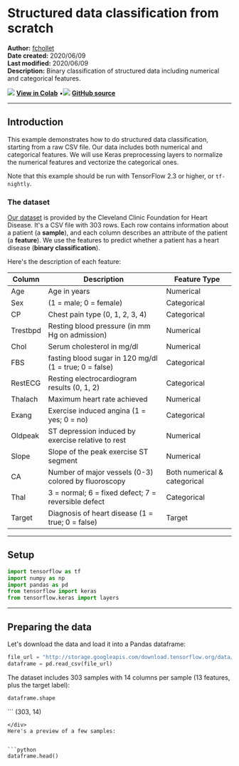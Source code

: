 # Structured data classification from scratch

**Author:** [fchollet](https://twitter.com/fchollet)<br>
**Date created:** 2020/06/09<br>
**Last modified:** 2020/06/09<br>
**Description:** Binary classification of structured data including numerical and categorical features.


<img class="k-inline-icon" src="https://colab.research.google.com/img/colab_favicon.ico"/> [**View in Colab**](https://colab.research.google.com/github/keras-team/keras-io/blob/master/examples/structured_data/ipynb/structured_data_classification_from_scratch.ipynb)  <span class="k-dot">•</span><img class="k-inline-icon" src="https://github.com/favicon.ico"/> [**GitHub source**](https://github.com/keras-team/keras-io/blob/master/examples/structured_data/structured_data_classification_from_scratch.py)



---
## Introduction

This example demonstrates how to do structured data classification, starting from a raw
CSV file. Our data includes both numerical and categorical features. We will use Keras
preprocessing layers to normalize the numerical features and vectorize the categorical
ones.

Note that this example should be run with TensorFlow 2.3 or higher, or `tf-nightly`.

### The dataset

[Our dataset](https://archive.ics.uci.edu/ml/datasets/heart+Disease) is provided by the
Cleveland Clinic Foundation for Heart Disease.
It's a CSV file with 303 rows. Each row contains information about a patient (a
**sample**), and each column describes an attribute of the patient (a **feature**). We
use the features to predict whether a patient has a heart disease (**binary
classification**).

Here's the description of each feature:

Column| Description| Feature Type
------------|--------------------|----------------------
Age | Age in years | Numerical
Sex | (1 = male; 0 = female) | Categorical
CP | Chest pain type (0, 1, 2, 3, 4) | Categorical
Trestbpd | Resting blood pressure (in mm Hg on admission) | Numerical
Chol | Serum cholesterol in mg/dl | Numerical
FBS | fasting blood sugar in 120 mg/dl (1 = true; 0 = false) | Categorical
RestECG | Resting electrocardiogram results (0, 1, 2) | Categorical
Thalach | Maximum heart rate achieved | Numerical
Exang | Exercise induced angina (1 = yes; 0 = no) | Categorical
Oldpeak | ST depression induced by exercise relative to rest | Numerical
Slope | Slope of the peak exercise ST segment | Numerical
CA | Number of major vessels (0-3) colored by fluoroscopy | Both numerical & categorical
Thal | 3 = normal; 6 = fixed defect; 7 = reversible defect | Categorical
Target | Diagnosis of heart disease (1 = true; 0 = false) | Target

---
## Setup


```python
import tensorflow as tf
import numpy as np
import pandas as pd
from tensorflow import keras
from tensorflow.keras import layers
```

---
## Preparing the data

Let's download the data and load it into a Pandas dataframe:


```python
file_url = "http://storage.googleapis.com/download.tensorflow.org/data/heart.csv"
dataframe = pd.read_csv(file_url)
```

The dataset includes 303 samples with 14 columns per sample (13 features, plus the target
label):


```python
dataframe.shape
```




<div class="k-default-codeblock">
```
(303, 14)

```
</div>
Here's a preview of a few samples:


```python
dataframe.head()
```




<div>
<style scoped>
    .dataframe tbody tr th:only-of-type {
        vertical-align: middle;
    }

<div class="k-default-codeblock">
```
.dataframe tbody tr th {
    vertical-align: top;
}

.dataframe thead th {
    text-align: right;
}
```
</div>
</style>
<table border="1" class="dataframe">
  <thead>
    <tr style="text-align: right;">
      <th></th>
      <th>age</th>
      <th>sex</th>
      <th>cp</th>
      <th>trestbps</th>
      <th>chol</th>
      <th>fbs</th>
      <th>restecg</th>
      <th>thalach</th>
      <th>exang</th>
      <th>oldpeak</th>
      <th>slope</th>
      <th>ca</th>
      <th>thal</th>
      <th>target</th>
    </tr>
  </thead>
  <tbody>
    <tr>
      <th>0</th>
      <td>63</td>
      <td>1</td>
      <td>1</td>
      <td>145</td>
      <td>233</td>
      <td>1</td>
      <td>2</td>
      <td>150</td>
      <td>0</td>
      <td>2.3</td>
      <td>3</td>
      <td>0</td>
      <td>fixed</td>
      <td>0</td>
    </tr>
    <tr>
      <th>1</th>
      <td>67</td>
      <td>1</td>
      <td>4</td>
      <td>160</td>
      <td>286</td>
      <td>0</td>
      <td>2</td>
      <td>108</td>
      <td>1</td>
      <td>1.5</td>
      <td>2</td>
      <td>3</td>
      <td>normal</td>
      <td>1</td>
    </tr>
    <tr>
      <th>2</th>
      <td>67</td>
      <td>1</td>
      <td>4</td>
      <td>120</td>
      <td>229</td>
      <td>0</td>
      <td>2</td>
      <td>129</td>
      <td>1</td>
      <td>2.6</td>
      <td>2</td>
      <td>2</td>
      <td>reversible</td>
      <td>0</td>
    </tr>
    <tr>
      <th>3</th>
      <td>37</td>
      <td>1</td>
      <td>3</td>
      <td>130</td>
      <td>250</td>
      <td>0</td>
      <td>0</td>
      <td>187</td>
      <td>0</td>
      <td>3.5</td>
      <td>3</td>
      <td>0</td>
      <td>normal</td>
      <td>0</td>
    </tr>
    <tr>
      <th>4</th>
      <td>41</td>
      <td>0</td>
      <td>2</td>
      <td>130</td>
      <td>204</td>
      <td>0</td>
      <td>2</td>
      <td>172</td>
      <td>0</td>
      <td>1.4</td>
      <td>1</td>
      <td>0</td>
      <td>normal</td>
      <td>0</td>
    </tr>
  </tbody>
</table>
</div>



The last column, "target", indicates whether the patient has a heart disease (1) or not
(0).

Let's split the data into a training and validation set:


```python
val_dataframe = dataframe.sample(frac=0.2, random_state=1337)
train_dataframe = dataframe.drop(val_dataframe.index)

print(
    "Using %d samples for training and %d for validation"
    % (len(train_dataframe), len(val_dataframe))
)
```

<div class="k-default-codeblock">
```
Using 242 samples for training and 61 for validation

```
</div>
Let's generate `tf.data.Dataset` objects for each dataframe:


```python

def dataframe_to_dataset(dataframe):
    dataframe = dataframe.copy()
    labels = dataframe.pop("target")
    ds = tf.data.Dataset.from_tensor_slices((dict(dataframe), labels))
    ds = ds.shuffle(buffer_size=len(dataframe))
    return ds


train_ds = dataframe_to_dataset(train_dataframe)
val_ds = dataframe_to_dataset(val_dataframe)
```

Each `Dataset` yields a tuple `(input, target)` where `input` is a dictionary of features
and `target` is the value `0` or `1`:


```python
for x, y in train_ds.take(1):
    print("Input:", x)
    print("Target:", y)
```

<div class="k-default-codeblock">
```
Input: {'age': <tf.Tensor: shape=(), dtype=int64, numpy=62>, 'sex': <tf.Tensor: shape=(), dtype=int64, numpy=0>, 'cp': <tf.Tensor: shape=(), dtype=int64, numpy=4>, 'trestbps': <tf.Tensor: shape=(), dtype=int64, numpy=160>, 'chol': <tf.Tensor: shape=(), dtype=int64, numpy=164>, 'fbs': <tf.Tensor: shape=(), dtype=int64, numpy=0>, 'restecg': <tf.Tensor: shape=(), dtype=int64, numpy=2>, 'thalach': <tf.Tensor: shape=(), dtype=int64, numpy=145>, 'exang': <tf.Tensor: shape=(), dtype=int64, numpy=0>, 'oldpeak': <tf.Tensor: shape=(), dtype=float64, numpy=6.2>, 'slope': <tf.Tensor: shape=(), dtype=int64, numpy=3>, 'ca': <tf.Tensor: shape=(), dtype=int64, numpy=3>, 'thal': <tf.Tensor: shape=(), dtype=string, numpy=b'reversible'>}
Target: tf.Tensor(1, shape=(), dtype=int64)

```
</div>
Let's batch the datasets:


```python
train_ds = train_ds.batch(32)
val_ds = val_ds.batch(32)
```

---
## Feature preprocessing with Keras layers


The following features are categorical features encoded as integers:

- `sex`
- `cp`
- `fbs`
- `restecg`
- `exang`
- `ca`

We will encode these features using **one-hot encoding**. We have two options
here:

 - Use `CategoryEncoding()`, which requires knowing the range of input values
 and will error on input outside the range.
 - Use `IntegerLookup()` which will build a lookup table for inputs and reserve
 an output index for unkown input values.

For this example, we want a simple solution that will handle out of range inputs
at inference, so we will use `IntegerLookup()`.

We also have a categorical feature encoded as a string: `thal`. We will create an
index of all possible features and encode output using the `StringLookup()` layer.

Finally, the following feature are continuous numerical features:

- `age`
- `trestbps`
- `chol`
- `thalach`
- `oldpeak`
- `slope`

For each of these features, we will use a `Normalization()` layer to make sure the mean
of each feature is 0 and its standard deviation is 1.

Below, we define 3 utility functions to do the operations:

- `encode_numerical_feature` to apply featurewise normalization to numerical features.
- `encode_string_categorical_feature` to first turn string inputs into integer indices,
then one-hot encode these integer indices.
- `encode_integer_categorical_feature` to one-hot encode integer categorical features.


```python
from tensorflow.keras.layers.experimental.preprocessing import IntegerLookup
from tensorflow.keras.layers.experimental.preprocessing import Normalization
from tensorflow.keras.layers.experimental.preprocessing import StringLookup


def encode_numerical_feature(feature, name, dataset):
    # Create a Normalization layer for our feature
    normalizer = Normalization()

    # Prepare a Dataset that only yields our feature
    feature_ds = dataset.map(lambda x, y: x[name])
    feature_ds = feature_ds.map(lambda x: tf.expand_dims(x, -1))

    # Learn the statistics of the data
    normalizer.adapt(feature_ds)

    # Normalize the input feature
    encoded_feature = normalizer(feature)
    return encoded_feature


def encode_categorical_feature(feature, name, dataset, is_string):
    lookup_class = StringLookup if is_string else IntegerLookup
    # Create a lookup layer which will turn strings into integer indices
    lookup = lookup_class(output_mode="binary")

    # Prepare a Dataset that only yields our feature
    feature_ds = dataset.map(lambda x, y: x[name])
    feature_ds = feature_ds.map(lambda x: tf.expand_dims(x, -1))

    # Learn the set of possible string values and assign them a fixed integer index
    lookup.adapt(feature_ds)

    # Turn the string input into integer indices
    encoded_feature = lookup(feature)
    return encoded_feature

```

---
## Build a model

With this done, we can create our end-to-end model:


```python
# Categorical features encoded as integers
sex = keras.Input(shape=(1,), name="sex", dtype="int64")
cp = keras.Input(shape=(1,), name="cp", dtype="int64")
fbs = keras.Input(shape=(1,), name="fbs", dtype="int64")
restecg = keras.Input(shape=(1,), name="restecg", dtype="int64")
exang = keras.Input(shape=(1,), name="exang", dtype="int64")
ca = keras.Input(shape=(1,), name="ca", dtype="int64")

# Categorical feature encoded as string
thal = keras.Input(shape=(1,), name="thal", dtype="string")

# Numerical features
age = keras.Input(shape=(1,), name="age")
trestbps = keras.Input(shape=(1,), name="trestbps")
chol = keras.Input(shape=(1,), name="chol")
thalach = keras.Input(shape=(1,), name="thalach")
oldpeak = keras.Input(shape=(1,), name="oldpeak")
slope = keras.Input(shape=(1,), name="slope")

all_inputs = [
    sex,
    cp,
    fbs,
    restecg,
    exang,
    ca,
    thal,
    age,
    trestbps,
    chol,
    thalach,
    oldpeak,
    slope,
]

# Integer categorical features
sex_encoded = encode_categorical_feature(sex, "sex", train_ds, False)
cp_encoded = encode_categorical_feature(cp, "cp", train_ds, False)
fbs_encoded = encode_categorical_feature(fbs, "fbs", train_ds, False)
restecg_encoded = encode_categorical_feature(restecg, "restecg", train_ds, False)
exang_encoded = encode_categorical_feature(exang, "exang", train_ds, False)
ca_encoded = encode_categorical_feature(ca, "ca", train_ds, False)

# String categorical features
thal_encoded = encode_categorical_feature(thal, "thal", train_ds, True)

# Numerical features
age_encoded = encode_numerical_feature(age, "age", train_ds)
trestbps_encoded = encode_numerical_feature(trestbps, "trestbps", train_ds)
chol_encoded = encode_numerical_feature(chol, "chol", train_ds)
thalach_encoded = encode_numerical_feature(thalach, "thalach", train_ds)
oldpeak_encoded = encode_numerical_feature(oldpeak, "oldpeak", train_ds)
slope_encoded = encode_numerical_feature(slope, "slope", train_ds)

all_features = layers.concatenate(
    [
        sex_encoded,
        cp_encoded,
        fbs_encoded,
        restecg_encoded,
        exang_encoded,
        slope_encoded,
        ca_encoded,
        thal_encoded,
        age_encoded,
        trestbps_encoded,
        chol_encoded,
        thalach_encoded,
        oldpeak_encoded,
    ]
)
x = layers.Dense(32, activation="relu")(all_features)
x = layers.Dropout(0.5)(x)
output = layers.Dense(1, activation="sigmoid")(x)
model = keras.Model(all_inputs, output)
model.compile("adam", "binary_crossentropy", metrics=["accuracy"])
```

Let's visualize our connectivity graph:


```python
# `rankdir='LR'` is to make the graph horizontal.
keras.utils.plot_model(model, show_shapes=True, rankdir="LR")
```

<div class="k-default-codeblock">
```
('You must install pydot (`pip install pydot`) and install graphviz (see instructions at https://graphviz.gitlab.io/download/) ', 'for plot_model/model_to_dot to work.')

```
</div>
---
## Train the model


```python
model.fit(train_ds, epochs=50, validation_data=val_ds)
```

<div class="k-default-codeblock">
```
Epoch 1/50
8/8 [==============================] - 1s 35ms/step - loss: 0.7554 - accuracy: 0.5058 - val_loss: 0.6907 - val_accuracy: 0.6393
Epoch 2/50
8/8 [==============================] - 0s 4ms/step - loss: 0.7024 - accuracy: 0.5917 - val_loss: 0.6564 - val_accuracy: 0.7049
Epoch 3/50
8/8 [==============================] - 0s 5ms/step - loss: 0.6661 - accuracy: 0.6249 - val_loss: 0.6252 - val_accuracy: 0.7213
Epoch 4/50
8/8 [==============================] - 0s 4ms/step - loss: 0.6287 - accuracy: 0.7024 - val_loss: 0.5978 - val_accuracy: 0.7377
Epoch 5/50
8/8 [==============================] - 0s 4ms/step - loss: 0.6490 - accuracy: 0.6668 - val_loss: 0.5745 - val_accuracy: 0.7213
Epoch 6/50
8/8 [==============================] - 0s 4ms/step - loss: 0.5906 - accuracy: 0.7570 - val_loss: 0.5550 - val_accuracy: 0.7541
Epoch 7/50
8/8 [==============================] - 0s 4ms/step - loss: 0.5659 - accuracy: 0.7353 - val_loss: 0.5376 - val_accuracy: 0.7869
Epoch 8/50
8/8 [==============================] - 0s 4ms/step - loss: 0.5463 - accuracy: 0.7190 - val_loss: 0.5219 - val_accuracy: 0.7869
Epoch 9/50
8/8 [==============================] - 0s 3ms/step - loss: 0.5498 - accuracy: 0.7106 - val_loss: 0.5082 - val_accuracy: 0.7869
Epoch 10/50
8/8 [==============================] - 0s 4ms/step - loss: 0.5344 - accuracy: 0.7141 - val_loss: 0.4965 - val_accuracy: 0.8033
Epoch 11/50
8/8 [==============================] - 0s 4ms/step - loss: 0.5369 - accuracy: 0.6961 - val_loss: 0.4857 - val_accuracy: 0.8033
Epoch 12/50
8/8 [==============================] - 0s 5ms/step - loss: 0.4920 - accuracy: 0.7948 - val_loss: 0.4757 - val_accuracy: 0.8197
Epoch 13/50
8/8 [==============================] - 0s 4ms/step - loss: 0.4802 - accuracy: 0.7915 - val_loss: 0.4674 - val_accuracy: 0.8197
Epoch 14/50
8/8 [==============================] - 0s 3ms/step - loss: 0.4936 - accuracy: 0.7382 - val_loss: 0.4599 - val_accuracy: 0.8197
Epoch 15/50
8/8 [==============================] - 0s 4ms/step - loss: 0.4956 - accuracy: 0.7907 - val_loss: 0.4538 - val_accuracy: 0.8033
Epoch 16/50
8/8 [==============================] - 0s 5ms/step - loss: 0.4455 - accuracy: 0.7839 - val_loss: 0.4484 - val_accuracy: 0.8033
Epoch 17/50
8/8 [==============================] - 0s 3ms/step - loss: 0.4192 - accuracy: 0.8480 - val_loss: 0.4432 - val_accuracy: 0.8197
Epoch 18/50
8/8 [==============================] - 0s 3ms/step - loss: 0.4265 - accuracy: 0.7966 - val_loss: 0.4393 - val_accuracy: 0.8197
Epoch 19/50
8/8 [==============================] - 0s 3ms/step - loss: 0.4694 - accuracy: 0.8085 - val_loss: 0.4366 - val_accuracy: 0.8197
Epoch 20/50
8/8 [==============================] - 0s 4ms/step - loss: 0.4566 - accuracy: 0.8133 - val_loss: 0.4336 - val_accuracy: 0.8197
Epoch 21/50
8/8 [==============================] - 0s 4ms/step - loss: 0.4060 - accuracy: 0.8351 - val_loss: 0.4314 - val_accuracy: 0.8197
Epoch 22/50
8/8 [==============================] - 0s 4ms/step - loss: 0.4059 - accuracy: 0.8435 - val_loss: 0.4290 - val_accuracy: 0.8197
Epoch 23/50
8/8 [==============================] - 0s 5ms/step - loss: 0.3863 - accuracy: 0.8342 - val_loss: 0.4272 - val_accuracy: 0.8197
Epoch 24/50
8/8 [==============================] - 0s 5ms/step - loss: 0.4222 - accuracy: 0.7998 - val_loss: 0.4260 - val_accuracy: 0.8197
Epoch 25/50
8/8 [==============================] - 0s 4ms/step - loss: 0.3662 - accuracy: 0.8245 - val_loss: 0.4247 - val_accuracy: 0.8033
Epoch 26/50
8/8 [==============================] - 0s 5ms/step - loss: 0.4014 - accuracy: 0.8217 - val_loss: 0.4232 - val_accuracy: 0.8033
Epoch 27/50
8/8 [==============================] - 0s 4ms/step - loss: 0.3935 - accuracy: 0.8375 - val_loss: 0.4219 - val_accuracy: 0.8033
Epoch 28/50
8/8 [==============================] - 0s 4ms/step - loss: 0.4319 - accuracy: 0.8026 - val_loss: 0.4206 - val_accuracy: 0.8197
Epoch 29/50
8/8 [==============================] - 0s 5ms/step - loss: 0.3893 - accuracy: 0.8074 - val_loss: 0.4202 - val_accuracy: 0.8197
Epoch 30/50
8/8 [==============================] - 0s 4ms/step - loss: 0.3437 - accuracy: 0.8605 - val_loss: 0.4200 - val_accuracy: 0.8197
Epoch 31/50
8/8 [==============================] - 0s 4ms/step - loss: 0.3859 - accuracy: 0.8133 - val_loss: 0.4198 - val_accuracy: 0.8197
Epoch 32/50
8/8 [==============================] - 0s 4ms/step - loss: 0.3716 - accuracy: 0.8443 - val_loss: 0.4195 - val_accuracy: 0.8197
Epoch 33/50
8/8 [==============================] - 0s 5ms/step - loss: 0.3691 - accuracy: 0.8217 - val_loss: 0.4198 - val_accuracy: 0.8197
Epoch 34/50
8/8 [==============================] - 0s 5ms/step - loss: 0.3579 - accuracy: 0.8388 - val_loss: 0.4195 - val_accuracy: 0.8197
Epoch 35/50
8/8 [==============================] - 0s 4ms/step - loss: 0.3164 - accuracy: 0.8620 - val_loss: 0.4199 - val_accuracy: 0.8197
Epoch 36/50
8/8 [==============================] - 0s 4ms/step - loss: 0.3276 - accuracy: 0.8433 - val_loss: 0.4210 - val_accuracy: 0.8197
Epoch 37/50
8/8 [==============================] - 0s 4ms/step - loss: 0.3781 - accuracy: 0.8469 - val_loss: 0.4214 - val_accuracy: 0.8197
Epoch 38/50
8/8 [==============================] - 0s 4ms/step - loss: 0.3522 - accuracy: 0.8482 - val_loss: 0.4214 - val_accuracy: 0.8197
Epoch 39/50
8/8 [==============================] - 0s 4ms/step - loss: 0.3988 - accuracy: 0.7981 - val_loss: 0.4216 - val_accuracy: 0.8197
Epoch 40/50
8/8 [==============================] - 0s 4ms/step - loss: 0.3340 - accuracy: 0.8782 - val_loss: 0.4229 - val_accuracy: 0.8197
Epoch 41/50
8/8 [==============================] - 0s 4ms/step - loss: 0.3404 - accuracy: 0.8318 - val_loss: 0.4227 - val_accuracy: 0.8197
Epoch 42/50
8/8 [==============================] - 0s 4ms/step - loss: 0.3005 - accuracy: 0.8533 - val_loss: 0.4225 - val_accuracy: 0.8197
Epoch 43/50
8/8 [==============================] - 0s 4ms/step - loss: 0.3364 - accuracy: 0.8675 - val_loss: 0.4223 - val_accuracy: 0.8197
Epoch 44/50
8/8 [==============================] - 0s 4ms/step - loss: 0.2801 - accuracy: 0.8792 - val_loss: 0.4229 - val_accuracy: 0.8197
Epoch 45/50
8/8 [==============================] - 0s 4ms/step - loss: 0.3463 - accuracy: 0.8487 - val_loss: 0.4237 - val_accuracy: 0.8197
Epoch 46/50
8/8 [==============================] - 0s 4ms/step - loss: 0.3047 - accuracy: 0.8694 - val_loss: 0.4238 - val_accuracy: 0.8197
Epoch 47/50
8/8 [==============================] - 0s 4ms/step - loss: 0.3157 - accuracy: 0.8621 - val_loss: 0.4249 - val_accuracy: 0.8197
Epoch 48/50
8/8 [==============================] - 0s 4ms/step - loss: 0.3048 - accuracy: 0.8557 - val_loss: 0.4251 - val_accuracy: 0.8197
Epoch 49/50
8/8 [==============================] - 0s 4ms/step - loss: 0.3722 - accuracy: 0.8316 - val_loss: 0.4254 - val_accuracy: 0.8197
Epoch 50/50
8/8 [==============================] - 0s 5ms/step - loss: 0.3302 - accuracy: 0.8688 - val_loss: 0.4254 - val_accuracy: 0.8197

<tensorflow.python.keras.callbacks.History at 0x7f1658167ac0>

```
</div>
We quickly get to 80% validation accuracy.

---
## Inference on new data

To get a prediction for a new sample, you can simply call `model.predict()`. There are
just two things you need to do:

1. wrap scalars into a list so as to have a batch dimension (models only process batches
of data, not single samples)
2. Call `convert_to_tensor` on each feature


```python
sample = {
    "age": 60,
    "sex": 1,
    "cp": 1,
    "trestbps": 145,
    "chol": 233,
    "fbs": 1,
    "restecg": 2,
    "thalach": 150,
    "exang": 0,
    "oldpeak": 2.3,
    "slope": 3,
    "ca": 0,
    "thal": "fixed",
}

input_dict = {name: tf.convert_to_tensor([value]) for name, value in sample.items()}
predictions = model.predict(input_dict)

print(
    "This particular patient had a %.1f percent probability "
    "of having a heart disease, as evaluated by our model." % (100 * predictions[0][0],)
)
```

<div class="k-default-codeblock">
```
This particular patient had a 18.8 percent probability of having a heart disease, as evaluated by our model.

```
</div>
